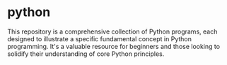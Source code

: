 # python
This repository is a comprehensive collection of Python programs, each designed to illustrate a specific fundamental concept in Python programming. It's a valuable resource for beginners and those looking to solidify their understanding of core Python principles.
